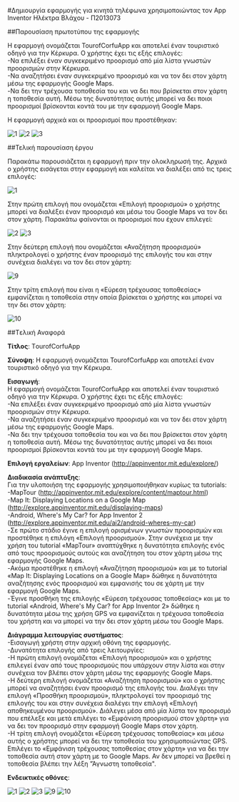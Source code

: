 #Δημιουργία εφαρμογής για κινητά τηλέφωνα χρησιμοποιώντας τον App Inventor
Ηλέκτρα Βλάχου - Π2013073

##Παρουσίαση πρωτοτύπου της εφαρμογής

Η εφαρμογή ονομάζεται TourofCorfuApp και αποτελεί έναν τουριστικό οδηγό για την Κέρκυρα. Ο χρήστης έχει τις εξής επιλογές:                             
-Να επιλέξει έναν συγκεκριμένο προορισμό από μία λίστα γνωστών προορισμών στην Κέρκυρα.  
-Να αναζητήσει έναν συγκεκριμένο προορισμό και να τον δει στον χάρτη μέσω της εφαρμογής Google Maps.      
-Να δει την τρέχουσα τοποθεσία του και να δει που βρίσκεται στον χάρτη η τοποθεσία αυτή. Μέσω της δυνατότητας αυτής μπορεί να δει ποιοι προορισμοί βρίσκονται κοντά του με την εφαρμογή Google Maps.

Η εφαρμογή αρχικά και οι προορισμοί που προστέθηκαν:

![1](https://cloud.githubusercontent.com/assets/17161099/15144840/a7a7873e-16ba-11e6-9c13-fddad02c4d88.JPG)
![2](https://cloud.githubusercontent.com/assets/17161099/15100559/ad880f36-157d-11e6-8abc-2a25e932aefc.JPG)
![3](https://cloud.githubusercontent.com/assets/17161099/15100560/ad8ae4e0-157d-11e6-95d1-33487c63cfc8.JPG)

##Τελική παρουσίαση έργου

Παρακάτω παρουσιάζεται η εφαρμογή πριν την ολοκληρωσή της. Αρχικά ο χρήστης εισάγεται στην εφαρμογή και καλείται να διαλέξει από τις τρεις επιλογές:

![1](https://cloud.githubusercontent.com/assets/17161099/15144840/a7a7873e-16ba-11e6-9c13-fddad02c4d88.JPG)

Στην πρώτη επιλογή που ονομάζεται «Επιλογή προορισμού» ο χρήστης μπορεί να διαλέξει έναν προορισμό και μέσω του Google Maps να τον δει στον χάρτη. Παρακάτω φαίνονται οι προορισμοί που έχουν επιλεγεί:

![2](https://cloud.githubusercontent.com/assets/17161099/15100559/ad880f36-157d-11e6-8abc-2a25e932aefc.JPG)
![3](https://cloud.githubusercontent.com/assets/17161099/15100560/ad8ae4e0-157d-11e6-95d1-33487c63cfc8.JPG)

Στην δεύτερη επιλογή που ονομάζεται «Αναζήτηση προορισμού» πληκτρολογεί ο χρήστης έναν προορισμό της επιλογής του και στην συνέχεια διαλέγει να τον δει στον χάρτη:

![9](https://cloud.githubusercontent.com/assets/17161099/15249431/2097548e-1928-11e6-99f7-2971e5597ed7.JPG)

Στην τρίτη επιλογή που είναι η «Εύρεση τρέχουσας τοποθεσίας» εμφανίζεται η τοποθεσία στην οποία βρίσκεται ο χρήστης και μπορεί να την δει στον χάρτη:

![10](https://cloud.githubusercontent.com/assets/17161099/15249436/25833896-1928-11e6-88ae-39317363dc74.JPG)

##Tελική Αναφορά

**Τίτλος**: ΤourofCorfuApp

**Σύνοψη**: Η εφαρμογή ονομάζεται TourofCorfuApp και αποτελεί έναν τουριστικό οδηγό για την Κέρκυρα. 

**Eισαγωγή**:                                                                                                                   
Η εφαρμογή ονομάζεται TourofCorfuApp και αποτελεί έναν τουριστικό οδηγό για την Κέρκυρα. Ο χρήστης έχει τις εξής επιλογές:                             
-Να επιλέξει έναν συγκεκριμένο προορισμό από μία λίστα γνωστών προορισμών στην Κέρκυρα.  
-Να αναζητήσει έναν συγκεκριμένο προορισμό και να τον δει στον χάρτη μέσω της εφαρμογής Google Maps.      
-Να δει την τρέχουσα τοποθεσία του και να δει που βρίσκεται στον χάρτη η τοποθεσία αυτή. Μέσω της δυνατότητας αυτής μπορεί να δει ποιοι προορισμοί βρίσκονται κοντά του με την εφαρμογή Google Maps.


**Eπιλογή εργαλείων**: App Inventor (http://appinventor.mit.edu/explore/)

**Διαδικασία ανάπτυξης**:                                                                                                      
Για την υλοποιήση της εφαρμογής χρησιμοποιήθηκαν κυρίως τα tutorials:                                                          
-MapTour (http://appinventor.mit.edu/explore/content/maptour.html)                                                         
-Map It: Displaying Locations on a Google Map (http://explore.appinventor.mit.edu/displaying-maps)                    
-Android, Where's My Car? for App Inventor 2 (http://explore.appinventor.mit.edu/ai2/android-wheres-my-car)                 
-Σε πρώτο στάδιο έγινε η επιλογή ορισμένων γνωστών προορισμών και προστέθηκε η επιλόγη «Επιλογή προορισμού». Στην συνέχεια με την χρήση του tutorial «MapTour» αναπτύχθηκε η δυνατότητα επιλογής ενός από τους προορισμούς αυτούς και αναζήτηση του στον χάρτη μέσω της εφαρμογής Google Maps.                                                                                          
-Ακόμα προστέθηκε η επιλογή «Αναζήτηση προορισμού» και με το tutorial «Map It: Displaying Locations on a Google Map» δώθηκε η δυνατότητα αναζήτησης ενός προορισμού και εμφανισής του σε χάρτη με την εφαρμογή Google Maps.                            
-Έγινε προσθήκη της επιλογής «Εύρεση τρέχουσας τοποθεσίας» και με το tutorial «Android, Where's My Car? for App Inventor 2» δώθηκε η δυνατότητα μέσω της χρήση GPS να εμφανίζεται η τρέχουσα τοποθεσία του χρήστη και να μπορεί να την δει στον χάρτη μέσω του Google Maps.


**Διάγραμμα λειτουργίας συστήματος**:                                                                                           
-Εισαγωγή χρήστη στην αρχική οθόνη της εφαρμογής.                                                                               
-Δυνατότητα επιλογής από τρεις λειτουργίες:                                                                                      
 -Η πρώτη επιλογή ονομάζεται «Επιλογή προορισμού» και ο χρήστης επιλεγεί έναν από τους προορισμούς που υπάρχουν στην λίστα και στην συνέχεια τον βλέπει στον χάρτη μέσω της εφαρμογής Google Maps.                                                            
 -H δεύτερη επιλογή ονομάζεται «Αναζήτηση προορισμού» και ο χρήστης μπορεί να αναζητήσει έναν προορισμό της επιλογής του.
 Διαλέγει την επιλογή «Προσθήκη προορισμού», πληκτρολογεί τον προορισμό της επιλογής του και στην συνέχεια διαλέγει την επιλογή «Επιλογή αποθηκευμένου προορισμού». Διάλεγει μέσα από μία λίστα τον προορισμό που επέλεξε και μετά επιλέγει το «Εμφάνιση προορισμού στον χάρτη» για να δει τον προορισμό στην εφαρμογή Google Maps στον χάρτη.                                          
 -Η τρίτη επιλογή ονομάζεται «Εύρεση τρέχουσας τοποθεσίας» και μέσω αυτής ο χρήστης μπορεί να δει την τοποθεσία του χρησιμοποιώντας GPS. Επιλέγει το «Εμφάνιση τρέχουσας τοποθεσίας στον χάρτη» για να δει την τοποθεσία αυτή στον χάρτη με το Google Maps. Αν δεν μπορεί να βρεθεί η τοποθεσία βλέπει την λέξη "Άγνωστη τοποθεσία".

**Ενδεικτικές οθόνες**:

![1](https://cloud.githubusercontent.com/assets/17161099/15144840/a7a7873e-16ba-11e6-9c13-fddad02c4d88.JPG)
![2](https://cloud.githubusercontent.com/assets/17161099/15100559/ad880f36-157d-11e6-8abc-2a25e932aefc.JPG)
![3](https://cloud.githubusercontent.com/assets/17161099/15100560/ad8ae4e0-157d-11e6-95d1-33487c63cfc8.JPG)
![9](https://cloud.githubusercontent.com/assets/17161099/15249431/2097548e-1928-11e6-99f7-2971e5597ed7.JPG)
![10](https://cloud.githubusercontent.com/assets/17161099/15249436/25833896-1928-11e6-88ae-39317363dc74.JPG)
